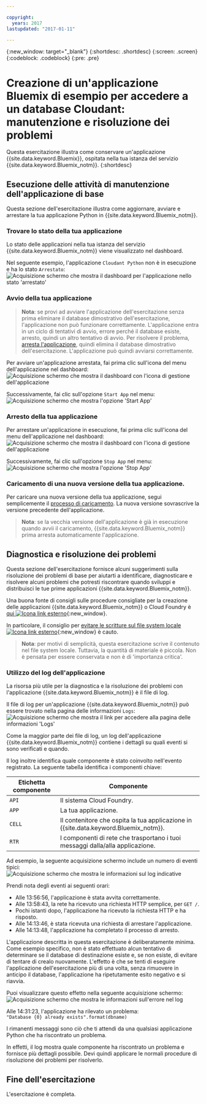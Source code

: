 ```yaml
---

copyright:
  years: 2017
lastupdated: "2017-01-11"

---
```


{:new_window: target="_blank"}
{:shortdesc: .shortdesc}
{:screen: .screen}
{:codeblock: .codeblock}
{:pre: .pre}

<!-- Acrolinx: 2017-01-11 -->

# Creazione di un'applicazione Bluemix di esempio per accedere a un database Cloudant: manutenzione e risoluzione dei problemi 

Questa esercitazione illustra come conservare un'applicazione
{{site.data.keyword.Bluemix}},
ospitata nella tua istanza del servizio {{site.data.keyword.Bluemix_notm}}.
{:shortdesc}

<div id="maintenance"></div>

## Esecuzione delle attività di manutenzione dell'applicazione di base 

Questa sezione dell'esercitazione illustra come aggiornare,
avviare e arrestare la tua applicazione
Python in {{site.data.keyword.Bluemix_notm}}.

### Trovare lo stato della tua applicazione 

Lo stato delle applicazioni nella tua istanza del servizio
{{site.data.keyword.Bluemix_notm}} viene visualizzato nel dashboard.

Nel seguente esempio,
l'applicazione `Cloudant Python` non è in esecuzione e
ha lo stato `Arrestato`:<br/>
![Acquisizione schermo che mostra il dashboard per l'applicazione nello stato 'arrestato' ](images/img0037.png)

### Avvio della tua applicazione

>   **Nota**: se provi ad avviare l'applicazione dell'esercitazione
    senza prima eliminare il database dimostrativo dell'esercitazione,
    l'applicazione non può funzionare correttamente.
    L'applicazione entra in un ciclo di tentativi di avvio,
    errore perché il database esiste,
    arresto,
    quindi un altro tentativo di avvio.
    Per risolvere il problema,
    [arresta l'applicazione](#stopping-your-application),
    quindi elimina il database dimostrativo dell'esercitazione.
    L'applicazione può quindi avviarsi correttamente.

Per avviare un'applicazione arrestata, fai prima clic sull'icona del menu dell'applicazione nel dashboard:<br/>
![Acquisizione schermo che mostra il dashboard con l'icona di gestione dell'applicazione](images/img0038.png)

Successivamente,
fai clic sull'opzione `Start App` nel menu:<br/>
![Acquisizione schermo che mostra l'opzione 'Start App' ](images/img0039.png)

### Arresto della tua applicazione

Per arrestare un'applicazione in esecuzione,
fai prima clic sull'icona del menu dell'applicazione nel dashboard:<br/>
![Acquisizione schermo che mostra il dashboard con l'icona di gestione dell'applicazione](images/img0040.png)

Successivamente,
fai clic sull'opzione `Stop App` nel menu:<br/>
![Acquisizione schermo che mostra l'opzione 'Stop App' ](images/img0041.png)

<div id="troubleshooting"></div>

### Caricamento di una nuova versione della tua applicazione.

Per caricare una nuova versione della tua applicazione,
segui semplicemente il [processo di caricamento](create_bmxapp_upload.html).
La nuova versione sovrascrive la versione precedente dell'applicazione.

>   **Nota**: se la vecchia versione dell'applicazione è già in esecuzione quando avvii il caricamento,
    {{site.data.keyword.Bluemix_notm}} prima arresta automaticamente l'applicazione.

## Diagnostica e risoluzione dei problemi 

Questa sezione dell'esercitazione fornisce alcuni suggerimenti sulla risoluzione dei problemi di base per aiutarti
a identificare, diagnosticare
e risolvere alcuni problemi che potresti riscontrare quando sviluppi e distribuisci
le tue prime applicazioni {{site.data.keyword.Bluemix_notm}}.

Una buona fonte di consigli sulle procedure consigliate per la creazione delle applicazioni {{site.data.keyword.Bluemix_notm}} o
Cloud Foundry è
[qui
![Icona link esterno](../images/launch-glyph.svg "Icona link esterno")](https://docs.cloudfoundry.org/devguide/deploy-apps/prepare-to-deploy.html){:new_window}.

In particolare,
il consiglio per
[evitare le scritture sul file system locale
![Icona link esterno](../images/launch-glyph.svg "Icona link esterno")](https://docs.cloudfoundry.org/devguide/deploy-apps/prepare-to-deploy.html#filesystem){:new_window}
è cauto.

>   **Nota**: per motivi di semplicità,
    questa esercitazione scrive il contenuto nel file system locale.
    Tuttavia,
    la quantità di materiale è piccola.
    Non è pensata per essere conservata
    e non è di 'importanza critica'.

### Utilizzo del log dell'applicazione

La risorsa più utile per la diagnostica e la risoluzione dei problemi con l'applicazione
{{site.data.keyword.Bluemix_notm}} è il file di log.

Il file di log per un'applicazione {{site.data.keyword.Bluemix_notm}} può essere trovato nella pagina delle informazioni `Logs`:<br/>
![Acquisizione schermo che mostra il link per accedere alla pagina delle informazioni 'Logs' ](images/img0042.png)

Come la maggior parte dei file di log,
un log dell'applicazione {{site.data.keyword.Bluemix_notm}} contiene i dettagli su quali eventi si sono verificati e quando. 

Il log inoltre identifica quale componente è stato coinvolto nell'evento registrato.
La seguente tabella identifica i componenti chiave:

Etichetta componente | Componente
----------------|----------
`API`           | Il sistema Cloud Foundry.
`APP`           | La tua applicazione.
`CELL`          | Il contenitore che ospita la tua applicazione in {{site.data.keyword.Bluemix_notm}}.
`RTR`           | I componenti di rete che trasportano i tuoi messaggi dalla/alla applicazione.

Ad esempio,
la seguente acquisizione schermo include un numero di eventi tipici:<br/>
![Acquisizione schermo che mostra le informazioni sul log indicative](images/img0043.png)

Prendi nota degli eventi ai seguenti orari:

-   Alle 13:56:56, l'applicazione è stata avvita correttamente.
-   Alle 13:58:43, la rete ha ricevuto una richiesta HTTP semplice, per `GET /`.
-   Pochi istanti dopo, l'applicazione ha ricevuto la richiesta HTTP e ha risposto.
-   Alle 14:13:46, è stata ricevuta una richiesta di arrestare l'applicazione.
-   Alle 14:13:48, l'applicazione ha completato il processo di arresto.

L'applicazione descritta in questa esercitazione è deliberatamente minima.
Come esempio specifico,
non è stato effettuato alcun tentativo di determinare se il database di destinazione esiste
e,
se non esiste,
di evitare di tentare di crealo nuovamente.
L'effetto è che se tenti di eseguire l'applicazione dell'esercitazione più di una volta,
senza rimuovere in anticipo il database,
l'applicazione ha ripetutamente esito negativo e si riavvia.

Puoi visualizzare questo effetto nella seguente acquisizione schermo:<br/>
![Acquisizione schermo che mostra le informazioni sull'errore nel log](images/img0044.png)

Alle 14:31:23,
l'applicazione ha rilevato un problema:<br/>
`"Database {0} already exists".format(dbname)`

I rimanenti messaggi sono ciò che ti attendi da una qualsiasi applicazione Python che ha riscontrato un problema.

In effetti,
il log mostra quale componente ha riscontrato un problema
e fornisce più dettagli possibile.
Devi quindi applicare le normali procedure di risoluzione dei problemi per risolverlo.

## Fine dell'esercitazione

L'esercitazione è completa. 
